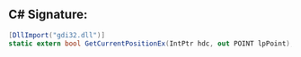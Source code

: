 
## C# Signature:
```cs
[DllImport("gdi32.dll")]
static extern bool GetCurrentPositionEx(IntPtr hdc, out POINT lpPoint);
```
